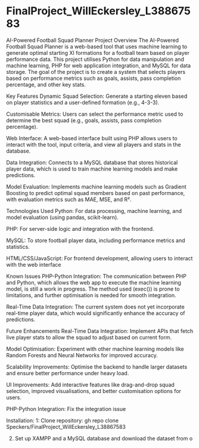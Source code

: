 # FinalProject_WillEckersley_L38867583
AI-Powered Football Squad Planner
Project Overview
The AI-Powered Football Squad Planner is a web-based tool that uses machine learning to generate optimal starting XI formations for a football team based on player performance data. This project utilises Python for data manipulation and machine learning, PHP for web application integration, and MySQL for data storage. The goal of the project is to create a system that selects players based on performance metrics such as goals, assists, pass completion percentage, and other key stats.

Key Features
Dynamic Squad Selection: Generate a starting eleven based on player statistics and a user-defined formation (e.g., 4-3-3).

Customisable Metrics: Users can select the performance metric used to determine the best squad (e.g., goals, assists, pass completion percentage).

Web Interface: A web-based interface built using PHP allows users to interact with the tool, input criteria, and view all players and stats in the database.

Data Integration: Connects to a MySQL database that stores historical player data, which is used to train machine learning models and make predictions.

Model Evaluation: Implements machine learning models such as Gradient Boosting to predict optimal squad members based on past performance, with evaluation metrics such as MAE, MSE, and R².

Technologies Used
Python: For data processing, machine learning, and model evaluation (using pandas, scikit-learn).

PHP: For server-side logic and integration with the frontend.

MySQL: To store football player data, including performance metrics and statistics.

HTML/CSS/JavaScript: For frontend development, allowing users to interact with the web interface

Known Issues
PHP-Python Integration: The communication between PHP and Python, which allows the web app to execute the machine learning model, is still a work in progress. The method used (exec()) is prone to limitations, and further optimisation is needed for smooth integration.

Real-Time Data Integration: The current system does not yet incorporate real-time player data, which would significantly enhance the accuracy of predictions.

Future Enhancements
Real-Time Data Integration: Implement APIs that fetch live player stats to allow the squad to adjust based on current form.

Model Optimisation: Experiment with other machine learning models like Random Forests and Neural Networks for improved accuracy.

Scalability Improvements: Optimise the backend to handle larger datasets and ensure better performance under heavy load.

UI Improvements: Add interactive features like drag-and-drop squad selection, improved visualisations, and better customisation options for users.

PHP-Python Integration: Fix the integration issue

Installation:
1: Clone repository: gh repo clone Speckers/FinalProject_WillEckersley_L38867583

2. Set up XAMPP and a MySQL database and download the dataset from o
